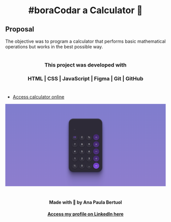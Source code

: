 <h1 align="center"><strong> #boraCodar a Calculator 🔢 </strong></h1>
  
<h2><strong>Proposal</strong></h2>
<p align="justify"> The objective was to program a calculator that performs basic mathematical operations but works in the best possible way. </p>

#

#### <h3 align="center"><strong> This project was developed with </strong></h3>

#### <h3 align="center">HTML | CSS | JavaScript | Figma | Git | GitHub </h3>

#

- <p><a href="https://anaaaab.github.io/calculator/" target="_blank"> Access calculator online </a> <p>

![preview](.github/preview.png)
#
  
<p align="center"><strong>Made with 🤍 by Ana Paula Bertuol </strong><p>
  

#### <p align="center"><a href="https://www.linkedin.com/in/ana-paula-bertuol/" target="_blank"> Access my profile on LinkedIn here </a> <p>
